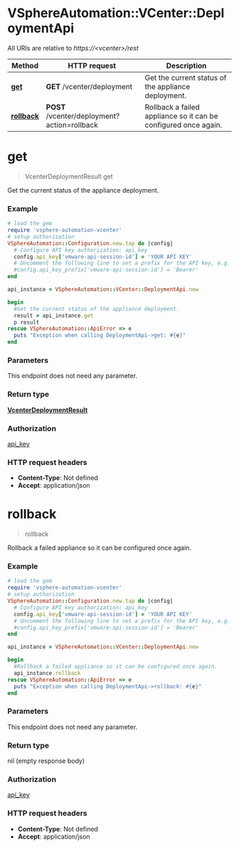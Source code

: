 # VSphereAutomation::VCenter::DeploymentApi

All URIs are relative to *https://&lt;vcenter&gt;/rest*

Method | HTTP request | Description
------------- | ------------- | -------------
[**get**](DeploymentApi.md#get) | **GET** /vcenter/deployment | Get the current status of the appliance deployment.
[**rollback**](DeploymentApi.md#rollback) | **POST** /vcenter/deployment?action&#x3D;rollback | Rollback a failed appliance so it can be configured once again.


# **get**
> VcenterDeploymentResult get

Get the current status of the appliance deployment.

### Example
```ruby
# load the gem
require 'vsphere-automation-vcenter'
# setup authorization
VSphereAutomation::Configuration.new.tap do |config|
  # Configure API key authorization: api_key
  config.api_key['vmware-api-session-id'] = 'YOUR API KEY'
  # Uncomment the following line to set a prefix for the API key, e.g. 'Bearer' (defaults to nil)
  #config.api_key_prefix['vmware-api-session-id'] = 'Bearer'
end

api_instance = VSphereAutomation::VCenter::DeploymentApi.new

begin
  #Get the current status of the appliance deployment.
  result = api_instance.get
  p result
rescue VSphereAutomation::ApiError => e
  puts "Exception when calling DeploymentApi->get: #{e}"
end
```

### Parameters
This endpoint does not need any parameter.

### Return type

[**VcenterDeploymentResult**](VcenterDeploymentResult.md)

### Authorization

[api_key](../README.md#api_key)

### HTTP request headers

 - **Content-Type**: Not defined
 - **Accept**: application/json



# **rollback**
> rollback

Rollback a failed appliance so it can be configured once again.

### Example
```ruby
# load the gem
require 'vsphere-automation-vcenter'
# setup authorization
VSphereAutomation::Configuration.new.tap do |config|
  # Configure API key authorization: api_key
  config.api_key['vmware-api-session-id'] = 'YOUR API KEY'
  # Uncomment the following line to set a prefix for the API key, e.g. 'Bearer' (defaults to nil)
  #config.api_key_prefix['vmware-api-session-id'] = 'Bearer'
end

api_instance = VSphereAutomation::VCenter::DeploymentApi.new

begin
  #Rollback a failed appliance so it can be configured once again.
  api_instance.rollback
rescue VSphereAutomation::ApiError => e
  puts "Exception when calling DeploymentApi->rollback: #{e}"
end
```

### Parameters
This endpoint does not need any parameter.

### Return type

nil (empty response body)

### Authorization

[api_key](../README.md#api_key)

### HTTP request headers

 - **Content-Type**: Not defined
 - **Accept**: application/json



